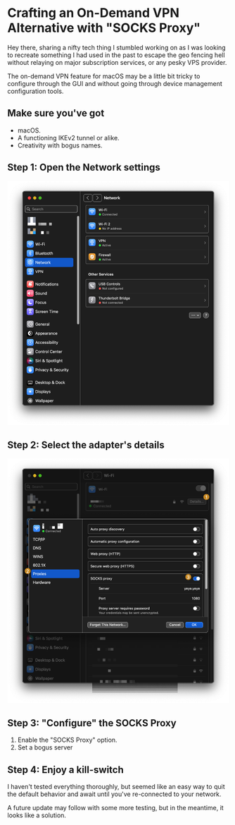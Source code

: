 # Crafting an On-Demand VPN Alternative with "SOCKS Proxy"

Hey there, sharing a nifty tech thing I stumbled working on as I was looking to recreate something I had used in the past to escape the geo fencing hell without relaying on major subscription services, or any pesky VPS provider. 

The on-demand VPN feature for macOS may be a little bit tricky to configure through the GUI and without going through device management configuration tools.

## Make sure you've got

- macOS.
- A functioning IKEv2 tunnel or alike.
- Creativity with bogus names.

## Step 1: Open the Network settings

![Alt text](./img/image.png)

## Step 2: Select the adapter's details

![Alt text](./img/image-1.png)

## Step 3: "Configure" the SOCKS Proxy

1. Enable the "SOCKS Proxy" option.
2. Set a bogus server

## Step 4: Enjoy a kill-switch

I haven't tested everything thoroughly, but seemed like an easy way to quit the default behavior and await until you've re-connected to your network.

A future update may follow with some more testing, but in the meantime, it looks like a solution.